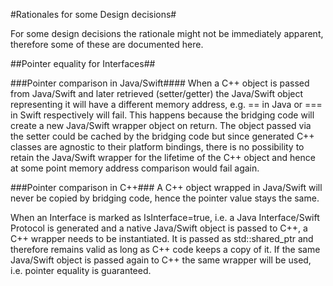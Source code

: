 #Rationales for some Design decisions#

For some design decisions the rationale might not be immediately apparent, therefore some of these
are documented here.

##Pointer equality for Interfaces##

###Pointer comparison in Java/Swift####
When a C++ object is passed from Java/Swift and later retrieved (setter/getter) the Java/Swift
object representing it will have a different memory address, e.g. == in Java or === in Swift
respectively will fail. This happens because the bridging code will create a new Java/Swift wrapper
object on return. The object passed via the setter could be cached by the bridging code but since
generated C++ classes are agnostic to their platform bindings, there is no possibility to retain
the Java/Swift wrapper for the lifetime of the C++ object and hence at some point memory address
comparison would fail again.

###Pointer comparison in C++###
A C++ object wrapped in Java/Swift will never be copied by bridging code, hence the pointer value
stays the same.

When an Interface is marked as IsInterface=true, i.e. a Java Interface/Swift Protocol is generated
and a native Java/Swift object is passed to C++, a C++ wrapper needs to be instantiated.  It is
passed as std::shared_ptr and therefore remains valid as long as C++ code keeps a copy of it. If the
same Java/Swift object is passed again to C++ the same wrapper will be used, i.e. pointer equality
is guaranteed.
